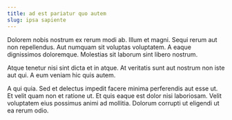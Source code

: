 ```yaml
---
title: ad est pariatur quo autem
slug: ipsa sapiente
---
```


Dolorem nobis nostrum ex rerum modi ab. Illum et magni. Sequi rerum aut non repellendus. Aut numquam sit voluptas voluptatem. A eaque dignissimos doloremque. Molestias sit laborum sint libero nostrum.

Atque tenetur nisi sint dicta et in atque. At veritatis sunt aut nostrum non iste aut qui. A eum veniam hic quis autem.

A qui quia. Sed et delectus impedit facere minima perferendis aut esse ut. Et velit quam non et ratione ut. Et quis eaque est dolor nisi laboriosam. Velit voluptatem eius possimus animi ad mollitia. Dolorum corrupti ut eligendi ut ea rerum odio.
